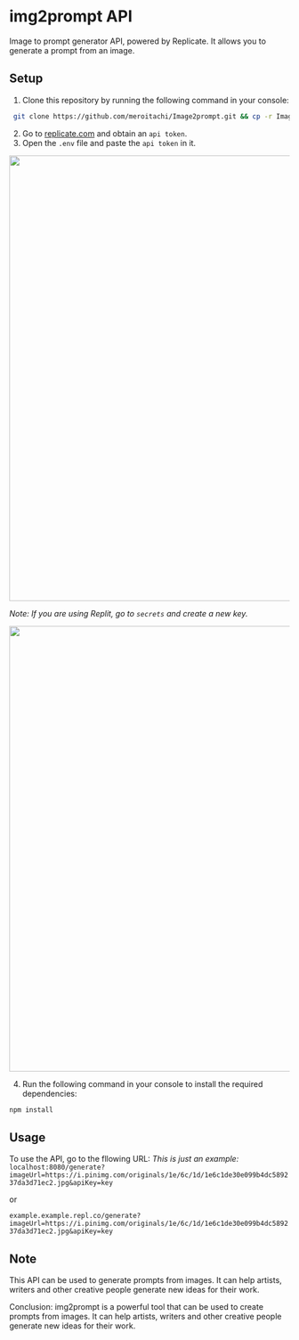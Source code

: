 # img2prompt API

Image to prompt generator API, powered by Replicate. It allows you to generate a prompt from an image.
## Setup
1. Clone this repository by running the following command in your console:
```bash
 git clone https://github.com/meroitachi/Image2prompt.git && cp -r Image2prompt/. . && rm -rf Image2prompt
 ```
2. Go to [replicate.com](https://replicate.com/account/api-tokens) and obtain an ``api token``.
3. Open the ``.env`` file and paste the `api token` in it.

<img src="https://i.postimg.cc/59p97pmR/Picsart-23-11-01-03-32-43-529.jpg" width="800"/>



*Note: If you are using Replit, go to `secrets` and create a new key.* 

<img src="https://i.postimg.cc/8cy17P5S/Picsart-23-11-01-03-47-36-969.png" width="800"/>


4. Run the following command in your console to install the required dependencies:
```bash
npm install
```
## Usage
To use the API, go to the fllowing URL:
*This is just an example:*
`localhost:8080/generate?imageUrl=https://i.pinimg.com/originals/1e/6c/1d/1e6c1de30e099b4dc589237da3d71ec2.jpg&apiKey=key` 

or 

`example.example.repl.co/generate?imageUrl=https://i.pinimg.com/originals/1e/6c/1d/1e6c1de30e099b4dc589237da3d71ec2.jpg&apiKey=key`

## Note
This API can be used to generate prompts from images. It can help artists, writers and other creative people generate new ideas for their work.

Conclusion:
img2prompt is a powerful tool that can be used to create prompts from images. It can help artists, writers and other creative people generate new ideas for their work.

